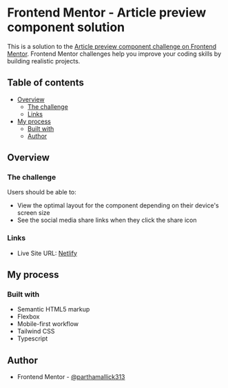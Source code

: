 # Frontend Mentor - Article preview component solution

This is a solution to the [Article preview component challenge on Frontend Mentor](https://www.frontendmentor.io/challenges/article-preview-component-dYBN_pYFT). Frontend Mentor challenges help you improve your coding skills by building realistic projects.

## Table of contents

- [Overview](#overview)
  - [The challenge](#the-challenge)
  - [Links](#links)
- [My process](#my-process)
  - [Built with](#built-with)
  - [Author](#author)

## Overview

### The challenge

Users should be able to:

- View the optimal layout for the component depending on their device's screen size
- See the social media share links when they click the share icon

### Links

- Live Site URL: [Netlify](https://article-preview-fmio.netlify.app/)

## My process

### Built with

- Semantic HTML5 markup
- Flexbox
- Mobile-first workflow
- Tailwind CSS
- Typescript

## Author

- Frontend Mentor - [@parthamallick313](https://www.frontendmentor.io/profile/parthamallick313)
